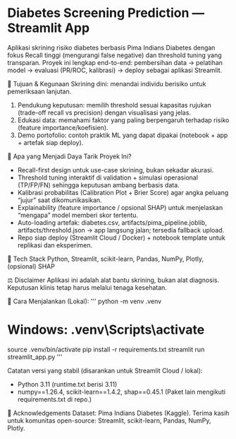 # Diabetes Screening Prediction — Streamlit App
Aplikasi skrining risiko diabetes berbasis Pima Indians Diabetes dengan fokus Recall tinggi (mengurangi false negative) dan threshold tuning yang transparan. Proyek ini lengkap end-to-end: pembersihan data → pelatihan model → evaluasi (PR/ROC, kalibrasi) → deploy sebagai aplikasi Streamlit.

🎯 Tujuan & Kegunaan
Skrining dini: menandai individu berisiko untuk pemeriksaan lanjutan.
1. Pendukung keputusan: memilih threshold sesuai kapasitas rujukan (trade-off recall vs precision) dengan visualisasi yang jelas.
2. Edukasi data: memahami faktor yang paling berpengaruh terhadap risiko (feature importance/koefisien).
3. Demo portofolio: contoh praktik ML yang dapat dipakai (notebook + app + artefak siap deploy).

💎 Apa yang Menjadi Daya Tarik Proyek Ini?
- Recall-first design untuk use-case skrining, bukan sekadar akurasi.
- Threshold tuning interaktif di validation + simulasi operasional (TP/FP/FN) sehingga keputusan ambang berbasis data.
- Kalibrasi probabilitas (Calibration Plot + Brier Score) agar angka peluang “jujur” saat dikomunikasikan.
- Explainability (feature importance / opsional SHAP) untuk menjelaskan “mengapa” model memberi skor tertentu.
- Auto-loading artefak: diabetes.csv, artifacts/pima_pipeline.joblib, artifacts/threshold.json → app langsung jalan; tersedia fallback upload.
- Repo siap deploy (Streamlit Cloud / Docker) + notebook template untuk replikasi dan eksperimen.

🧰 Tech Stack
Python, Streamlit, scikit-learn, Pandas, NumPy, Plotly, (opsional) SHAP

⚖️ Disclaimer
Aplikasi ini adalah alat bantu skrining, bukan alat diagnosis. Keputusan klinis tetap harus melalui tenaga kesehatan.

🚀 Cara Menjalankan (Lokal):
'''
python -m venv .venv
# Windows: .venv\Scripts\activate
source .venv/bin/activate
pip install -r requirements.txt
streamlit run streamlit_app.py
'''

Catatan versi yang stabil (disarankan untuk Streamlit Cloud / lokal):
- Python 3.11 (runtime.txt berisi 3.11)
- numpy==1.26.4, scikit-learn==1.4.2, shap==0.45.1
(Paket lain mengikuti requirements.txt di repo.)

🙏 Acknowledgements
Dataset: Pima Indians Diabetes (Kaggle).
Terima kasih untuk komunitas open-source: Streamlit, scikit-learn, Pandas, NumPy, Plotly.
